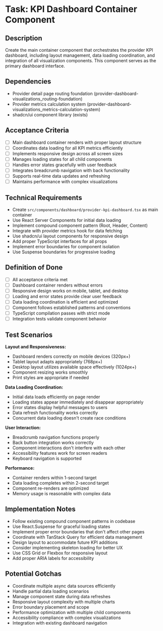 # Task: KPI Dashboard Container Component

## Description
Create the main container component that orchestrates the provider KPI dashboard, including layout management, data loading coordination, and integration of all visualization components. This component serves as the primary dashboard interface.

## Dependencies
- Provider detail page routing foundation (provider-dashboard-visualizations_routing-foundation)
- Provider metrics calculation system (provider-dashboard-visualizations_metrics-calculation-system)
- shadcn/ui component library (exists)

## Acceptance Criteria
- [ ] Main dashboard container renders with proper layout structure
- [ ] Coordinates data loading for all KPI metrics efficiently
- [ ] Implements responsive design across all screen sizes
- [ ] Manages loading states for all child components
- [ ] Handles error states gracefully with user feedback
- [ ] Integrates breadcrumb navigation with back functionality
- [ ] Supports real-time data updates and refreshing
- [ ] Maintains performance with complex visualizations

## Technical Requirements
- Create `src/components/dashboard/provider-kpi-dashboard.tsx` as main container
- Use React Server Components for initial data loading
- Implement compound component pattern (Root, Header, Content)
- Integrate with provider metrics hook for data fetching
- Use shadcn/ui layout components for responsive design
- Add proper TypeScript interfaces for all props
- Implement error boundaries for component isolation
- Use Suspense boundaries for progressive loading

## Definition of Done
- [ ] All acceptance criteria met
- [ ] Dashboard container renders without errors
- [ ] Responsive design works on mobile, tablet, and desktop
- [ ] Loading and error states provide clear user feedback
- [ ] Data loading coordination is efficient and optimized
- [ ] Component follows established patterns and conventions
- [ ] TypeScript compilation passes with strict mode
- [ ] Integration tests validate component behavior

## Test Scenarios
**Layout and Responsiveness:**
- Dashboard renders correctly on mobile devices (320px+)
- Tablet layout adapts appropriately (768px+)
- Desktop layout utilizes available space effectively (1024px+)
- Component resizing works smoothly
- Print styles are appropriate if needed

**Data Loading Coordination:**
- Initial data loads efficiently on page render
- Loading states appear immediately and disappear appropriately
- Error states display helpful messages to users
- Data refresh functionality works correctly
- Concurrent data loading doesn't create race conditions

**User Interaction:**
- Breadcrumb navigation functions properly
- Back button integration works correctly
- Component interactions don't interfere with each other
- Accessibility features work for screen readers
- Keyboard navigation is supported

**Performance:**
- Container renders within 1-second target
- Data loading completes within 2-second target
- Component re-renders are optimized
- Memory usage is reasonable with complex data

## Implementation Notes
- Follow existing compound component patterns in codebase
- Use React.Suspense for graceful loading states
- Implement proper error boundaries that don't affect other pages
- Coordinate with TanStack Query for efficient data management
- Design layout to accommodate future KPI additions
- Consider implementing skeleton loading for better UX
- Use CSS Grid or Flexbox for responsive layout
- Add proper ARIA labels for accessibility

## Potential Gotchas
- Coordinate multiple async data sources efficiently
- Handle partial data loading scenarios
- Manage component state during data refreshes
- Responsive layout complexity with multiple charts
- Error boundary placement and scope
- Performance optimization with multiple child components
- Accessibility compliance with complex visualizations
- Integration with existing dashboard navigation
